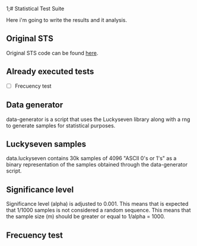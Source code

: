 1;# Statistical Test Suite

Here i'm going to write the results and it analysis.

## Original STS

Original STS code can be found [here](https://csrc.nist.gov/Projects/Random-Bit-Generation/Documentation-and-Software).

## Already executed tests

- [ ] Frecuency test

## Data generator

data-generator is a script that uses the Luckyseven library along with a rng to generate samples for statistical purposes.

## Luckyseven samples

data.luckyseven contains 30k samples of 4096 "ASCII 0's or 1's" as a binary representation of the samples obtained through the data-generator script.

## Significance level

Significance level (alpha) is adjusted to 0.001. This means that is expected that 1/1000 samples is not considered a random sequence. This means that the sample size (m) should be greater or equal to 1/alpha = 1000.

## Frecuency test
